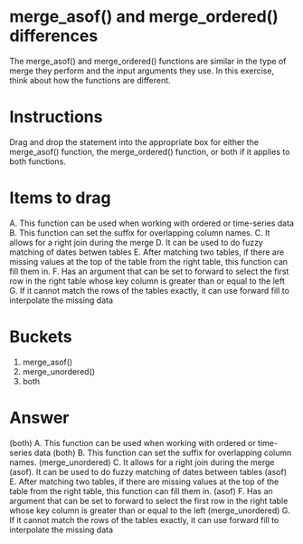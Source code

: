 # merge_asof() and merge_ordered() differences
The merge_asof() and merge_ordered() functions are similar in the type of merge they perform and the input arguments they use. In this exercise, think about how the functions are different.

# Instructions
Drag and drop the statement into the appropriate box for either the merge_asof() function, the merge_ordered() function, or both if it applies to both functions.

# Items to drag
A. This function can be used when working with ordered or time-series data
B. This function can set the suffix for overlapping column names.
C. It allows for a right join during the merge
D. It can be used to do fuzzy matching of dates betwen tables
E. After matching two tables, if there are missing values at the top of the table from the right table, this function can fill them in.
F. Has an argument that can be set to forward to select the first row in the right table whose key column is greater than or equal to the left 
G. If it cannot match the rows of the tables exactly, it can use forward fill to interpolate the missing data

# Buckets
1. merge_asof()
2. merge_unordered()
3. both

# Answer
(both) A. This function can be used when working with ordered or time-series data
(both) B. This function can set the suffix for overlapping column names.
(merge_unordered) C. It allows for a right join during the merge
(asof). It can be used to do fuzzy matching of dates between tables
(asof) E. After matching two tables, if there are missing values at the top of the table from the right table, this function can fill them in.
(asof) F. Has an argument that can be set to forward to select the first row in the right table whose key column is greater than or equal to the left 
(merge_unordered) G. If it cannot match the rows of the tables exactly, it can use forward fill to interpolate the missing data


